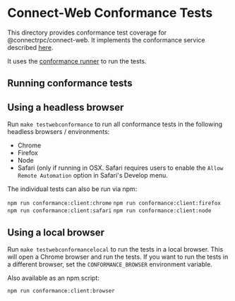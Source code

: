 # Connect-Web Conformance Tests

This directory provides conformance test coverage for @connectrpc/connect-web. It implements the conformance service described [here](https://buf.build/connectrpc/conformance).

It uses the [conformance runner](https://github.com/connectrpc/conformance/releases) to run the tests.

## Running conformance tests

## Using a headless browser

Run `make testwebconformance` to run all conformance tests in the following headless browsers / environments:

* Chrome
* Firefox
* Node 
* Safari (only if running in OSX. Safari requires users to enable the `Allow Remote Automation` option in Safari's Develop menu. 

The individual tests can also be run via npm:

`npm run conformance:client:chrome`
`npm run conformance:client:firefox`
`npm run conformance:client:safari`
`npm run conformance:client:node`

## Using a local browser

Run `make testwebconformancelocal` to run the tests in a local browser. This will open a Chrome browser and run the tests. If you want to run the tests in a different browser, set the `CONFORMANCE_BROWSER` environment variable.

Also available as an npm script:

`npm run conformance:client:browser`
